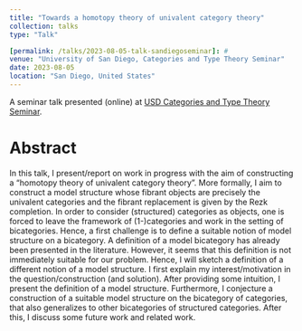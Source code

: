 ```yaml
---
title: "Towards a homotopy theory of univalent category theory"
collection: talks
type: "Talk"

[permalink: /talks/2023-08-05-talk-sandiegoseminar]: #
venue: "University of San Diego, Categories and Type Theory Seminar"
date: 2023-08-05
location: "San Diego, United States"
---
```


A seminar talk presented (online) at [USD Categories and Type Theory Seminar](https://sites.sandiego.edu/catt/seminar/).

Abstract
========
In this talk, I present/report on work in progress with the aim of constructing a “homotopy theory of univalent category theory”. More formally, I aim to construct a model structure whose fibrant objects are precisely the univalent categories and the fibrant replacement is given by the Rezk completion. In order to consider (structured) categories as objects, one is forced to leave the framework of (1-)categories and work in the setting of bicategories. Hence, a first challenge is to define a suitable notion of model structure on a bicategory. A definition of a model bicategory has already been presented in the literature. However, it seems that this definition is not immediately suitable for our problem. Hence, I will sketch a definition of a different notion of a model structure.
I first explain my interest/motivation in the question/construction (and solution). After providing some intuition, I present the definition of a model structure. Furthermore, I conjecture a construction of a suitable model structure on the bicategory of categories, that also generalizes to other bicategories of structured categories. After this, I discuss some future work and related work.